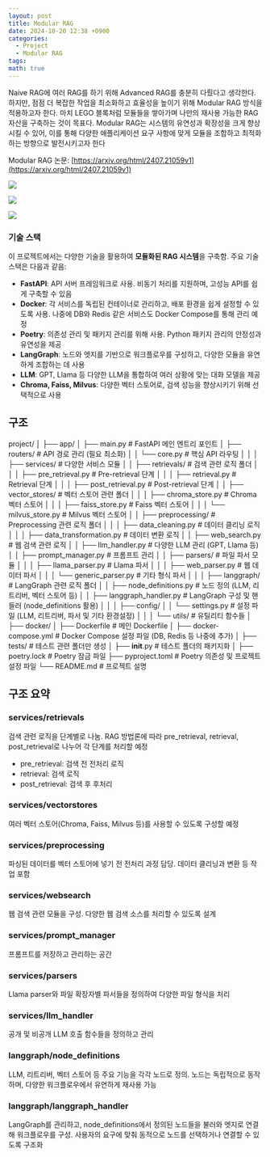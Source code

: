 ```yaml
---
layout: post
title: Modular RAG
date: 2024-10-20 12:38 +0900
categories:
  - Project
  - Modular RAG
tags: 
math: true
---
```

Naive RAG에 여러 RAG를 하기 위해 Advanced RAG를 충분히 다뤘다고 생각한다. 하지만, 점점 더 복잡한 작업을 최소화하고 효율성을 높이기 위해 Modular RAG 방식을 적용하고자 한다. 마치 LEGO 블록처럼 모듈들을 쌓아가며 나만의 재사용 가능한 RAG 자산을 구축하는 것이 목표다. Modular RAG는 시스템의 유연성과 확장성을 크게 향상시킬 수 있어, 이를 통해 다양한 애플리케이션 요구 사항에 맞게 모듈을 조합하고 최적화하는 방향으로 발전시키고자 한다

Modular RAG 논문: [https://arxiv.org/html/2407.21059v1](https://arxiv.org/html/2407.21059v1)

![](https://i.imgur.com/Vh7vEHw.png)

![](https://i.imgur.com/kqjz87X.png)

![](https://i.imgur.com/HUHBVIJ.png)


### 기술 스택

이 프로젝트에서는 다양한 기술을 활용하여 **모듈화된 RAG 시스템**을 구축함. 주요 기술 스택은 다음과 같음:

- **FastAPI**: API 서버 프레임워크로 사용. 비동기 처리를 지원하며, 고성능 API를 쉽게 구축할 수 있음
- **Docker**: 각 서비스를 독립된 컨테이너로 관리하고, 배포 환경을 쉽게 설정할 수 있도록 사용. 나중에 DB와 Redis 같은 서비스도 Docker Compose를 통해 관리 예정
- **Poetry**: 의존성 관리 및 패키지 관리를 위해 사용. Python 패키지 관리의 안정성과 유연성을 제공
- **LangGraph**: 노드와 엣지를 기반으로 워크플로우를 구성하고, 다양한 모듈을 유연하게 조합하는 데 사용
- **LLM**: GPT, Llama 등 다양한 LLM을 통합하여 여러 상황에 맞는 대화 모델을 제공
- **Chroma, Faiss, Milvus**: 다양한 벡터 스토어로, 검색 성능을 향상시키기 위해 선택적으로 사용

## 구조

project/
│
├── app/
│   ├── main.py                        # FastAPI 메인 엔트리 포인트
│   ├── routers/                       # API 경로 관리 (필요 최소화)
│   │   └── core.py                    # 핵심 API 라우팅
│   │
│   ├── services/                      # 다양한 서비스 모듈
│   │   ├── retrievals/                # 검색 관련 로직 폴더
│   │   │   ├── pre_retrieval.py       # Pre-retrieval 단계
│   │   │   ├── retrieval.py           # Retrieval 단계
│   │   │   ├── post_retrieval.py      # Post-retrieval 단계
│   │   ├── vector_stores/             # 벡터 스토어 관련 폴더
│   │   │   ├── chroma_store.py        # Chroma 벡터 스토어
│   │   │   ├── faiss_store.py         # Faiss 벡터 스토어
│   │   │   └── milvus_store.py        # Milvus 벡터 스토어
│   │   ├── preprocessing/             # Preprocessing 관련 로직 폴더
│   │   │   ├── data_cleaning.py       # 데이터 클리닝 로직
│   │   │   ├── data_transformation.py # 데이터 변환 로직
│   │   ├── web_search.py              # 웹 검색 관련 로직
│   │   ├── llm_handler.py             # 다양한 LLM 관리 (GPT, Llama 등)
│   │   ├── prompt_manager.py          # 프롬프트 관리
│   │   ├── parsers/                   # 파일 파서 모듈
│   │   │   ├── llama_parser.py        # Llama 파서
│   │   │   ├── web_parser.py          # 웹 데이터 파서
│   │   │   └── generic_parser.py      # 기타 형식 파서
│   │
│   ├── langgraph/                     # LangGraph 관련 로직 폴더
│   │   ├── node_definitions.py        # 노드 정의 (LLM, 리트리버, 벡터 스토어 등)
│   │   ├── langgraph_handler.py       # LangGraph 구성 및 핸들러 (node_definitions 활용)
│   │
│   ├── config/
│   │   └── settings.py                # 설정 파일 (LLM, 리트리버, 파서 및 기타 환경설정)
│   │
│   └── utils/                # 유틸리티 함수들
│
├── docker/
│   ├── Dockerfile                     # 메인 Dockerfile
│   ├── docker-compose.yml             # Docker Compose 설정 파일 (DB, Redis 등 나중에 추가)
│
├── tests/                             # 테스트 관련 폴더만 생성
│   ├── __init__.py                    # 테스트 폴더의 패키지화
│
├── poetry.lock                        # Poetry 잠금 파일
├── pyproject.toml                     # Poetry 의존성 및 프로젝트 설정 파일
└── README.md                          # 프로젝트 설명


## 구조 요약

### services/retrievals

검색 관련 로직을 단계별로 나눔. RAG 방법론에 따라 pre_retrieval, retrieval, post_retrieval로 나누어 각 단계를 처리할 예정

- pre_retrieval: 검색 전 전처리 로직
- retrieval: 검색 로직
- post_retrieval: 검색 후 후처리

### services/vectorstores

여러 벡터 스토어(Chroma, Faiss, Milvus 등)를 사용할 수 있도록 구성할 예정

### services/preprocessing

파싱된 데이터를 벡터 스토어에 넣기 전 전처리 과정 담당. 데이터 클리닝과 변환 등 작업 포함

### services/websearch

웹 검색 관련 모듈을 구성. 다양한 웹 검색 소스를 처리할 수 있도록 설계

### services/prompt_manager

프롬프트를 저장하고 관리하는 공간

### services/parsers

Llama parser와 파일 확장자별 파서들을 정의하여 다양한 파일 형식을 처리

### services/llm_handler

공개 및 비공개 LLM 호출 함수들을 정의하고 관리

### langgraph/node_definitions

LLM, 리트리버, 벡터 스토어 등 주요 기능을 각각 노드로 정의. 노드는 독립적으로 동작하며, 다양한 워크플로우에서 유연하게 재사용 가능

### langgraph/langgraph_handler

LangGraph를 관리하고, node_definitions에서 정의된 노드들을 불러와 엣지로 연결해 워크플로우를 구성. 사용자의 요구에 맞춰 동적으로 노드를 선택하거나 연결할 수 있도록 구조화


